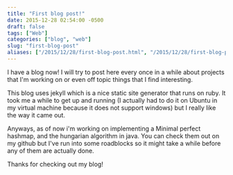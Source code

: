 ```yaml
---
title: "First blog post!"
date: 2015-12-28 02:54:00 -0500
draft: false
tags: ["Web"]
categories: ["blog", "web"]
slug: "first-blog-post"
aliases: ["/2015/12/28/first-blog-post.html", "/2015/12/28/first-blog-post/"]
---
```


I have a blog now! I will try to post here every once
in a while about projects that I'm working on or even
off topic things that I find interesting. 

This blog uses jekyll which is a nice static site 
generator that runs on ruby. It took me a while to get
up and running (I actually had to do it on Ubuntu in my
virtual machine because it does not support windows)
but I really like the way it came out.

Anyways, as of now i'm working on implementing a Minimal
perfect hashmap, and the hungarian algorithm in java. 
You can check them out on my github but
I've run into some roadblocks so it might take a while
before any of them are actually done.

Thanks for checking out my blog!
